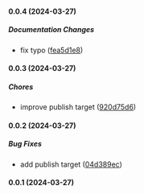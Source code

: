 #### 0.0.4 (2024-03-27)

##### Documentation Changes

*  fix typo ([fea5d1e8](https://github.com/misuken-now/smart-result/commit/fea5d1e8216f8c961032dec14724a314b0ec5807))

#### 0.0.3 (2024-03-27)

##### Chores

*  improve publish target ([920d75d6](https://github.com/misuken-now/smart-result/commit/920d75d67231d2986209289828ca8ea7e8435004))

#### 0.0.2 (2024-03-27)

##### Bug Fixes

*  add publish target ([04d389ec](https://github.com/misuken-now/smart-result/commit/04d389ec500f3e300c52f1badf8898dd9bc05f57))

#### 0.0.1 (2024-03-27)

